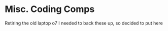 # Misc. Coding Comps

Retiring the old laptop o7
I needed to back these up, so decided to put here 
